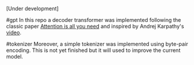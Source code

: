 [Under development]

#gpt
In this repo a decoder transformer was implemented following the classic paper [Attention is all you need](https://arxiv.org/abs/1706.03762) and inspired by Andrej Karpathy's [video](https://www.youtube.com/watch?v=kCc8FmEb1nY).

#tokenizer
Moreover, a simple tokenizer was implemented using byte-pair encoding. This is not yet finished but it will used to improve the current model.